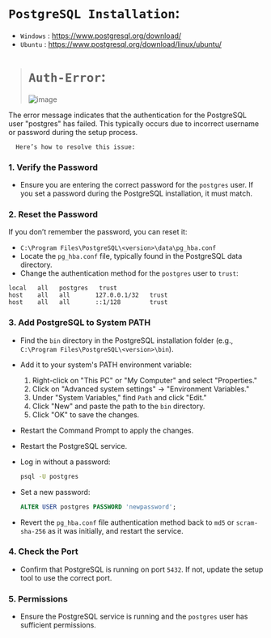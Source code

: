 # `PostgreSQL Installation`:

   - `Windows` : https://www.postgresql.org/download/
   - `Ubuntu` : https://www.postgresql.org/download/linux/ubuntu/

># `Auth-Error`:
>![image](https://github.com/user-attachments/assets/63aa7855-d8c4-41bb-ace3-d7ced94d242e)

The error message indicates that the authentication for the PostgreSQL user "postgres" has failed. This typically occurs due to incorrect username or password during the setup process.

      Here’s how to resolve this issue:

### 1. **Verify the Password**
   - Ensure you are entering the correct password for the `postgres` user. If you set a password during the PostgreSQL installation, it must match.

### 2. **Reset the Password**
   If you don’t remember the password, you can reset it:
   - `C:\Program Files\PostgreSQL\<version>\data\pg_hba.conf`
   - Locate the `pg_hba.conf` file, typically found in the PostgreSQL data directory.
   - Change the authentication method for the `postgres` user to `trust`:
   
```
local   all   postgres   trust
host    all   all       127.0.0.1/32   trust
host    all   all       ::1/128        trust
```
     
### 3. **Add PostgreSQL to System PATH**
   - Find the `bin` directory in the PostgreSQL installation folder (e.g., `C:\Program Files\PostgreSQL\<version>\bin`).
   - Add it to your system's PATH environment variable:
     1. Right-click on "This PC" or "My Computer" and select "Properties."
     2. Click on "Advanced system settings" → "Environment Variables."
     3. Under "System Variables," find `Path` and click "Edit."
     4. Click "New" and paste the path to the `bin` directory.
     5. Click "OK" to save the changes.
   - Restart the Command Prompt to apply the changes.

   - Restart the PostgreSQL service.
   - Log in without a password:
     ```bash
     psql -U postgres
     ```
   - Set a new password:
     ```sql
     ALTER USER postgres PASSWORD 'newpassword';
     ```
   - Revert the `pg_hba.conf` file authentication method back to `md5` or `scram-sha-256` as it was initially, and restart the service.

### 4. **Check the Port**
   - Confirm that PostgreSQL is running on port `5432`. If not, update the setup tool to use the correct port.

### 5. **Permissions**
   - Ensure the PostgreSQL service is running and the `postgres` user has sufficient permissions.
